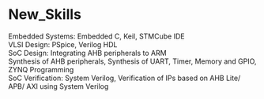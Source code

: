 # New_Skills

Embedded Systems:	    Embedded C, Keil, STMCube IDE </br>
VLSI Design:		    PSpice, Verilog HDL </br>
SoC Design:		    Integrating AHB peripherals to ARM </br>
                    	    Synthesis of AHB peripherals, Synthesis of UART, Timer, Memory and GPIO, ZYNQ Programming </br>
SoC Verification:   	    System Verilog, Verification of IPs based on AHB Lite/ APB/ AXI using System Verilog </br>

		
